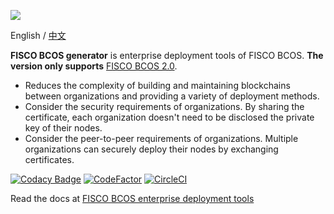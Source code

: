 ![](https://github.com/FISCO-BCOS/FISCO-BCOS/raw/master/docs/images/FISCO_BCOS_Logo.svg?sanitize=true)

English / [中文](docs/README_CN.md)

**FISCO BCOS generator** is enterprise deployment tools of FISCO BCOS. **The version only supports** [FISCO BCOS 2.0](https://fisco-bcos-documentation.readthedocs.io/zh_CN/release-2.0/docs/introduction.html).

-   Reduces the complexity of building and maintaining blockchains between organizations and providing a variety of deployment methods.
-   Consider the security requirements of organizations. By sharing the certificate, each organization doesn't need to be disclosed the private key of their nodes.
-   Consider the peer-to-peer requirements of organizations. Multiple organizations can securely deploy their nodes by exchanging certificates.

[![Codacy Badge](https://api.codacy.com/project/badge/Grade/be1e9f1c699e4275a97d202cec9ae1e0)](https://www.codacy.com/app/fisco/generator?utm_source=github.com&utm_medium=referral&utm_content=FISCO-BCOS/generator&utm_campaign=Badge_Grade) [![CodeFactor](https://www.codefactor.io/repository/github/fisco-bcos/generator/badge)](https://www.codefactor.io/repository/github/fisco-bcos/generator)
[![CircleCI](https://circleci.com/gh/FISCO-BCOS/generator.svg?style=svg)](https://circleci.com/gh/FISCO-BCOS/generator)

Read the docs at [FISCO BCOS enterprise  deployment tools](https://fisco-bcos-documentation.readthedocs.io/zh_CN/release-2.0/docs/enterprise_tools/index.html)
